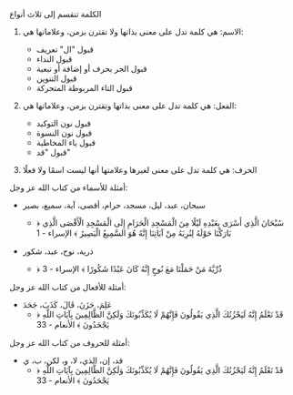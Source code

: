 الكلمة تنقسم إلى ثلاث أنواع

1. الاسم: هي كلمة تدل على معنى بذاتها ولا تقترن بزمن، وعلاماتها هي:
    - قبول "ال" تعريف
    - قبول النداء
    - قبول الجر بحرف أو إضافة أو تبعية
    - قبول التنوين
    - قبول التاء المربوطة المتحركة

2. الفعل: هي كلمة تدل على معنى بذاتها وتقترن بزمن، وعلاماتها هي:
     - قبول نون التوكيد
     - قبول نون النسوة
     - قبول ياء المخاطبة
     - قبول "قد"

3. الحرف: هي كلمة تدل على معنى لغيرها وعلامتها أنها ليست اسمًا ولا فعلًا

أمثلة للأسماء من كتاب الله عز وجل:
- سبحان، عبد، ليل، مسجد، حرام، أقصى، آية، سميع، بصير
    - ﴿ سُبْحَانَ الَّذِي أَسْرَى بِعَبْدِهِ لَيْلًا مِنَ الْمَسْجِدِ الْحَرَامِ إِلَى الْمَسْجِدِ الْأَقْصَى الَّذِي بَارَكْنَا حَوْلَهُ لِنُرِيَهُ مِنْ آيَاتِنَا إِنَّهُ هُوَ السَّمِيعُ الْبَصِيرُ ﴾
     الإسراء - 1

- ذرية، نوح، عبد، شكور
     - ﴿ ذُرِّيَّةَ مَنْ حَمَلْنَا مَعَ نُوحٍ إِنَّهُ كَانَ عَبْدًا شَكُورًا ﴾
     الإسراء - 3

أمثلة للأفعال من كتاب الله عز وجل:
- عَلِمَ، حَزَنَ، قَالَ، كَذَبَ، جَحَدَ
     - ﴿ قَدْ نَعْلَمُ إِنَّهُ لَيَحْزُنُكَ الَّذِي يَقُولُونَ فَإِنَّهُمْ لَا يُكَذِّبُونَكَ وَلَكِنَّ الظَّالِمِينَ بِآيَاتِ اللَّهِ يَجْحَدُونَ ﴾ 
     الأنعام - 33

أمثلة للحروف من كتاب الله عز وجل:
- قد، إن، الذي، لا، و، لكن، ب، ي
     - ﴿ قَدْ نَعْلَمُ إِنَّهُ لَيَحْزُنُكَ الَّذِي يَقُولُونَ فَإِنَّهُمْ لَا يُكَذِّبُونَكَ وَلَكِنَّ الظَّالِمِينَ بِآيَاتِ اللَّهِ يَجْحَدُونَ ﴾ 
     الأنعام - 33